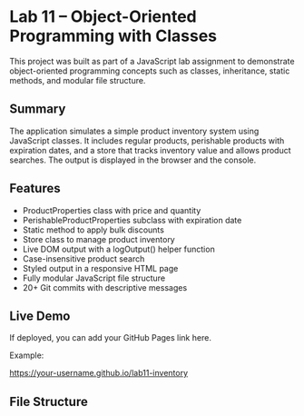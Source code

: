# Lab 11 – Object-Oriented Programming with Classes

This project was built as part of a JavaScript lab assignment to demonstrate object-oriented programming concepts such as classes, inheritance, static methods, and modular file structure.

## Summary

The application simulates a simple product inventory system using JavaScript classes. It includes regular products, perishable products with expiration dates, and a store that tracks inventory value and allows product searches. The output is displayed in the browser and the console.

## Features

- ProductProperties class with price and quantity
- PerishableProductProperties subclass with expiration date
- Static method to apply bulk discounts
- Store class to manage product inventory
- Live DOM output with a logOutput() helper function
- Case-insensitive product search
- Styled output in a responsive HTML page
- Fully modular JavaScript file structure
- 20+ Git commits with descriptive messages


## Live Demo

If deployed, you can add your GitHub Pages link here.

Example:

https://your-username.github.io/lab11-inventory

## File Structure

